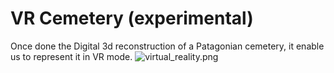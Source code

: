 # VR Cemetery (experimental)

Once done the Digital 3d reconstruction of a Patagonian cemetery, it enable us to represent it in VR mode.
![virtual_reality.png](https://bitbucket.org/repo/akGo9kM/images/1417132550-virtual_reality.png)